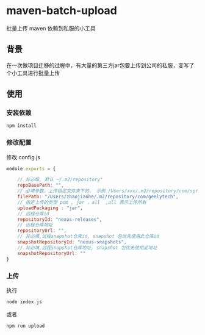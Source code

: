 # maven-batch-upload


批量上传 maven 依赖到私服的小工具


## 背景

在一次做项目迁移的过程中，有大量的第三方jar包要上传到公司的私服，变写了个小工具进行批量上传

## 使用

### 安装依赖

```bash
npm install
```
### 修改配置

修改 config.js

```js
module.exports = {

    // 非必填, 默认 ~/.m2/repository"
    repoBasePath: "",
    // 必填参数，上传指定文件夹下的， 示例 /Users/xxx/.m2/repository/com/spring
    filePath: "/Users/zhaojianhe/.m2/repository/com/geelytech",
    // 指定上传的类型 pom , jar ，all  ,all 表示上传所有
    uploadPackaging : "jar",
    // 远程仓库id
    repositoryId: "nexus-releases",
    // 远程仓库地址
    repositoryUrl: "",
    // 非必填,远程snapshot仓库id, snapshot 包优先使用此仓库id
    snapshotRepositoryId: "nexus-snapshots",
    // 非必填,远程snapshot仓库地址, snapshot 包优先使用此地址
    snapshotRepositoryUrl: ""
}
```
### 上传

执行

```bash
node index.js
```

或者

```bash
npm run upload
```


